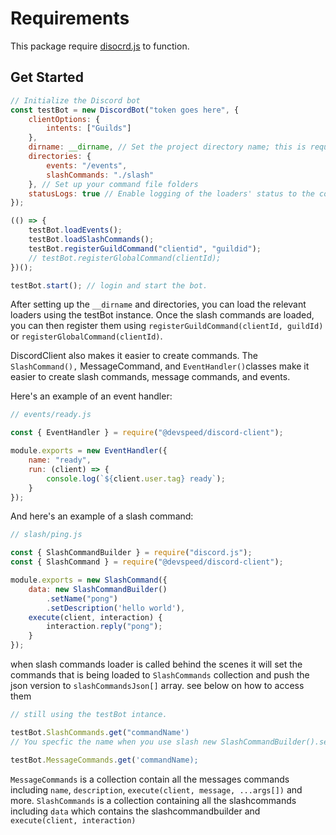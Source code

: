 # Requirements

This package require [disocrd.js](https://www.npmjs.com/package/discord.js) to function.

## Get Started

```js
// Initialize the Discord bot
const testBot = new DiscordBot("token goes here", {
    clientOptions: {
        intents: ["Guilds"]
    },
    dirname: __dirname, // Set the project directory name; this is required for commands to work
    directories: {
        events: "/events",
        slashCommands: "./slash"
    }, // Set up your command file folders
    statusLogs: true // Enable logging of the loaders' status to the console
});

(() => {
    testBot.loadEvents(); 
    testBot.loadSlashCommands();
    testBot.registerGuildCommand("clientid", "guildid");
    // testBot.registerGlobalCommand(clientId);
})();

testBot.start(); // login and start the bot.

```
After setting up the `__dirname` and directories, you can load the relevant loaders using the testBot instance. Once the slash commands are loaded, you can then register them using `registerGuildCommand(clientId, guildId)` or `registerGlobalCommand(clientId)`.

DiscordClient also makes it easier to create commands. The `SlashCommand(),` MessageCommand, and `EventHandler()`classes make it easier to create slash commands, message commands, and events.

Here's an example of an event handler:

```js
// events/ready.js

const { EventHandler } = require("@devspeed/discord-client");

module.exports = new EventHandler({
    name: "ready",
    run: (client) => {
        console.log(`${client.user.tag} ready`);
    }
});

```

And here's an example of a slash command:
```js
// slash/ping.js

const { SlashCommandBuilder } = require("discord.js");
const { SlashCommand } = require("@devspeed/discord-client");

module.exports = new SlashCommand({
    data: new SlashCommandBuilder()
        .setName("pong")
        .setDescription('hello world'),
    execute(client, interaction) {
        interaction.reply("pong");
    }
});

```


when slash commands loader is called behind the scenes it will set the commands that is being loaded to `SlashCommands` collection and push the json version to `slashCommandsJson[]` array. see below on how to access them

```js
// still using the testBot intance.

testBot.SlashCommands.get("commandName') 
// You specfic the name when you use slash new SlashCommandBuilder().setName("pong")

testBot.MessageCommands.get('commandName);
```

`MessageCommands` is a collection contain all the messages commands including `name`, `description`, `execute(client, message, ...args[])` and more. `SlashCommands` is a collection containing all the slashcommands including `data` which contains the slashcommandbuilder and `execute(client, interaction)`